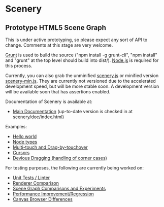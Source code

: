 
Scenery
=======

Prototype HTML5 Scene Graph
---------------------------

This is under active prototyping, so please expect any sort of API to change. Comments at this stage are very welcome.

[Grunt](http://gruntjs.com/) is used to build the source ("npm install -g grunt-cli", "npm install" and "grunt" at the top level
should build into dist/). [Node.js](http://nodejs.org/) is required for this process.

Currently, you can also grab the unminified [scenery.js](http://phet.colorado.edu/files/scenery/dist/standalone/scenery.js) or
minified version [scenery-min.js](http://phet.colorado.edu/files/scenery/dist/standalone/scenery.min.js).
They are currently not versioned due to the accelerated development speed, but will be more stable soon. A development version
will be available soon that has assertions enabled.

Documentation of Scenery is available at:
* [Main Documentation](http://phet.colorado.edu/files/scenery/doc/) (up-to-date version is checked in at scenery/doc/index.html)

Examples:
* [Hello world](http://phet.colorado.edu/files/scenery/examples/hello-world.html)
* [Node types](http://phet.colorado.edu/files/scenery/examples/nodes.html)
* [Multi-touch and Drag-by-touchover](http://phet.colorado.edu/files/scenery/examples/multi-touch.html)
* [Cursors](http://phet.colorado.edu/files/scenery/examples/cursors.html)
* [Devious Dragging (handling of corner cases)](http://phet.colorado.edu/files/scenery/examples/devious-drag.html)

For testing purposes, the following are currently being worked on:
* [Unit Tests / Linter](http://phet.colorado.edu/files/scenery/tests/qunit/compiled-unit-tests.html)
* [Renderer Comparison](http://phet.colorado.edu/files/scenery/tests/renderer-comparison.html)
* [Scene Graph Comparisons and Experiments](http://phet.colorado.edu/files/scenery/tests/easel-performance/easel-tests.html)
* [Performance Improvement/Regression](http://phet.colorado.edu/files/scenery/tests/benchmarks/performance-tests.html)
* [Canvas Browser Differences](http://jonathan-olson.com/canvas-diff/canvas-diff.html)
